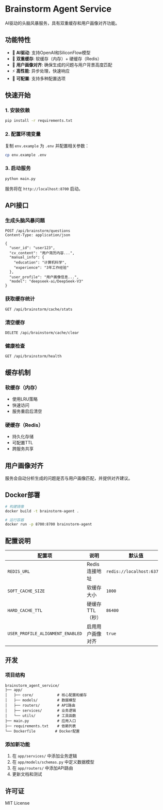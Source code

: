 # Brainstorm Agent Service

AI驱动的头脑风暴服务，具有双重缓存和用户画像对齐功能。

## 功能特性

- 🤖 **AI驱动**: 支持OpenAI和SiliconFlow模型
- 🚀 **双重缓存**: 软缓存（内存）+ 硬缓存（Redis）
- 👤 **用户画像对齐**: 确保生成的问题与用户背景高度匹配
- ⚡ **高性能**: 异步处理，快速响应
- 🔧 **可配置**: 支持多种配置选项

## 快速开始

### 1. 安装依赖

```bash
pip install -r requirements.txt
```

### 2. 配置环境变量

复制 `env.example` 为 `.env` 并配置相关参数：

```bash
cp env.example .env
```

### 3. 启动服务

```bash
python main.py
```

服务将在 `http://localhost:8700` 启动。

## API接口

### 生成头脑风暴问题

```http
POST /api/brainstorm/questions
Content-Type: application/json

{
  "user_id": "user123",
  "cv_content": "用户简历内容...",
  "manual_info": {
    "education": "计算机科学",
    "experience": "3年工作经验"
  },
  "user_profile": "用户画像信息...",
  "model": "deepseek-ai/DeepSeek-V3"
}
```

### 获取缓存统计

```http
GET /api/brainstorm/cache/stats
```

### 清空缓存

```http
DELETE /api/brainstorm/cache/clear
```

### 健康检查

```http
GET /api/brainstorm/health
```

## 缓存机制

### 软缓存（内存）
- 使用LRU策略
- 快速访问
- 服务重启后清空

### 硬缓存（Redis）
- 持久化存储
- 可配置TTL
- 跨服务共享

## 用户画像对齐

服务会自动分析生成的问题是否与用户画像匹配，并提供对齐建议。

## Docker部署

```bash
# 构建镜像
docker build -t brainstorm-agent .

# 运行容器
docker run -p 8700:8700 brainstorm-agent
```

## 配置说明

| 配置项 | 说明 | 默认值 |
|--------|------|--------|
| `REDIS_URL` | Redis连接地址 | `redis://localhost:6379/0` |
| `SOFT_CACHE_SIZE` | 软缓存大小 | `1000` |
| `HARD_CACHE_TTL` | 硬缓存TTL（秒） | `86400` |
| `USER_PROFILE_ALIGNMENT_ENABLED` | 启用用户画像对齐 | `true` |

## 开发

### 项目结构

```
brainstorm_agent_service/
├── app/
│   ├── core/           # 核心配置和缓存
│   ├── models/         # 数据模型
│   ├── routers/        # API路由
│   ├── services/       # 业务逻辑
│   └── utils/          # 工具函数
├── main.py             # 应用入口
├── requirements.txt    # 依赖列表
└── Dockerfile         # Docker配置
```

### 添加新功能

1. 在 `app/services/` 中添加业务逻辑
2. 在 `app/models/schemas.py` 中定义数据模型
3. 在 `app/routers/` 中添加API路由
4. 更新文档和测试

## 许可证

MIT License
